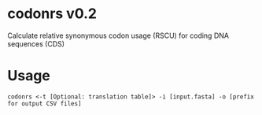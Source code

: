 # codonrs v0.2
Calculate relative synonymous codon usage (RSCU) for coding DNA sequences (CDS)

# Usage
`codonrs <-t [Optional: translation table]> -i [input.fasta] -o [prefix for output CSV files]`
